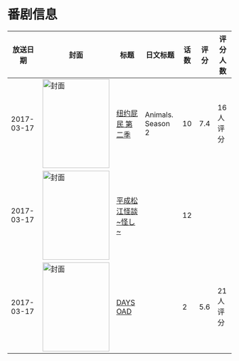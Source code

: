 # 番剧信息

|放送日期|封面|标题|日文标题|话数|评分|评分人数|
|---|---|---|---|---|---|---|
|2017-03-17|<img src="https://lain.bgm.tv/pic/cover/c/dd/07/212851_B1Jce.jpg" alt="封面" style="width:150px;height:200px;object-fit:cover;">|[纽约屁民 第二季](https://bangumi.tv/subject/212851)|Animals. Season 2|10|7.4|16人评分|
|2017-03-17|<img src="https://lain.bgm.tv/pic/cover/c/1f/a7/387107_vdyhh.jpg" alt="封面" style="width:150px;height:200px;object-fit:cover;">|[平成松江怪談~怪し~](https://bangumi.tv/subject/387107)||12|||
|2017-03-17|<img src="https://lain.bgm.tv/pic/cover/c/10/e0/192589_ozfP8.jpg" alt="封面" style="width:150px;height:200px;object-fit:cover;">|[DAYS OAD](https://bangumi.tv/subject/192589)||2|5.6|21人评分|
